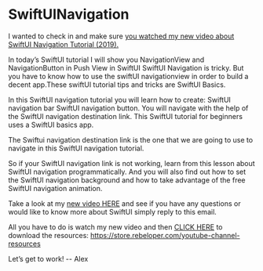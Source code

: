 # SwiftUINavigation

I wanted to check in and make sure [you watched my new video about SwiftUI Navigation Tutorial (2019).](https://www.youtube.com/watch?v=1pK1yZlzeTw)

In today’s SwiftUI tutorial I will show you NavigationView and NavigationButton in Push View in SwiftUI SwiftUI Navigation is tricky. But you have to know how to use the swiftUI navigationview in order to build a decent app.These swiftUI tutorial tips and tricks are SwiftUI Basics.

In this SwiftUI navigation tutorial you will learn how to create:
SwiftUI navigation bar
SwiftUI navigation button. 
You will navigate with the help of the SwiftUI navigation destination link.
This SwiftUI tutorial for beginners uses a SwiftUI basics app. 

The Swiftui navigation destination link is the one that we are going to use to navigate in this SwiftUI navigation tutorial.

So if your SwiftUI navigation link is not working, learn from this lesson about SwiftUI navigation programmatically. And you will also find out how to set the SwiftUI navigation background and how to take advantage of the free SwiftUI navigation animation.

Take a look at my [new video HERE](https://www.youtube.com/watch?v=1pK1yZlzeTw) and see if you have any questions or would like to know more about SwiftUI simply reply to this email.

All you have to do is watch my new video and then [CLICK HERE](https://store.rebeloper.com/youtube-channel-resources) to download the resources:  https://store.rebeloper.com/youtube-channel-resources

Let’s get to work!
-- Alex
